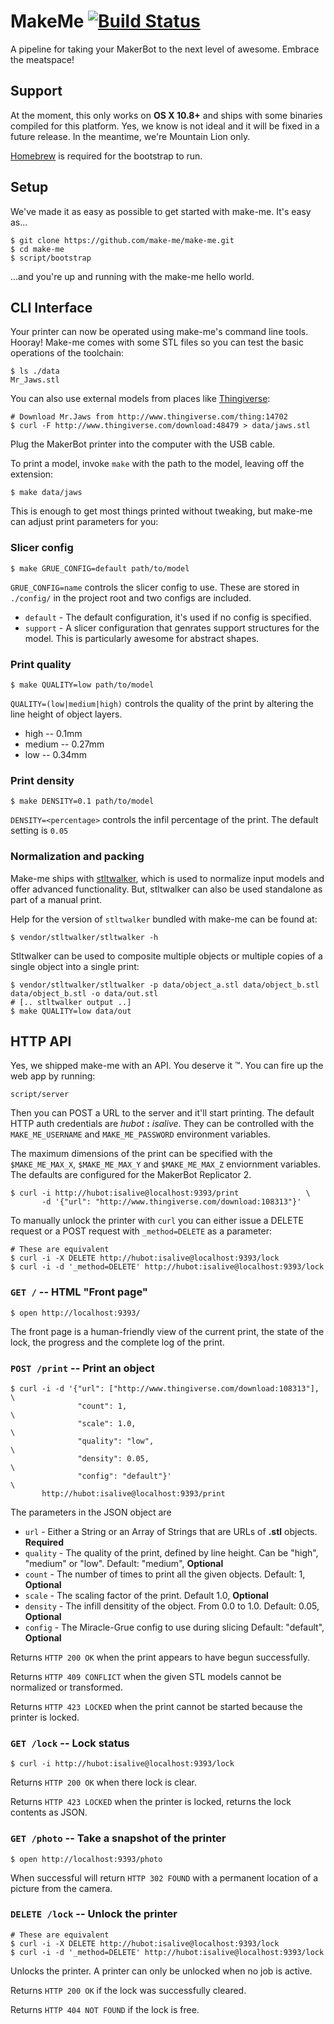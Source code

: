 # MakeMe [![Build Status](https://travis-ci.org/make-me/make-me.png)](https://travis-ci.org/make-me/make-me)
A pipeline for taking your MakerBot to the next level of awesome. Embrace the meatspace!

## Support

At the moment, this only works on **OS X 10.8+** and ships with some binaries
compiled for this platform. Yes, we know is not ideal and it will be
fixed in a future release. In the meantime, we're Mountain Lion only.

[Homebrew](http://mxcl.github.com/homebrew/) is required for the bootstrap to run.

## Setup

We've made it as easy as possible to get started with make-me. It's easy
as...

    $ git clone https://github.com/make-me/make-me.git
    $ cd make-me
    $ script/bootstrap

...and you're up and running with the make-me hello world.

## CLI Interface

Your printer can now be operated using make-me's command line tools.
Hooray! Make-me comes with some STL files so you can test the basic 
operations of the toolchain:

    $ ls ./data
    Mr_Jaws.stl

You can also use external models from places like
[Thingiverse](http://www.thingiverse.com):

    # Download Mr.Jaws from http://www.thingiverse.com/thing:14702
    $ curl -F http://www.thingiverse.com/download:48479 > data/jaws.stl

Plug the MakerBot printer into the computer with the USB cable.

To print a model, invoke `make` with the path to the model, leaving off the
extension:

    $ make data/jaws

This is enough to get most things printed without tweaking, but
make-me can adjust print parameters for you:

### Slicer config

    $ make GRUE_CONFIG=default path/to/model

`GRUE_CONFIG=name` controls the slicer config to use. These are stored in
`./config/` in the project root and two configs are included.

* `default` - The default configuration, it's used if no config is specified.
* `support` - A slicer configuration that genrates support structures
for the model. This is particularly awesome for abstract shapes.

### Print quality

    $ make QUALITY=low path/to/model

`QUALITY=(low|medium|high)` controls the quality of the print by altering the
line height of object layers.

* high   -- 0.1mm
* medium -- 0.27mm
* low    -- 0.34mm

### Print density

    $ make DENSITY=0.1 path/to/model

`DENSITY=<percentage>` controls the infil percentage of the print. The default
setting is `0.05`

### Normalization and packing

Make-me ships with
[stltwalker](https://github.com/sshirokov/stltwalker), which is used to normalize
input models and offer advanced functionality. But, stltwalker can also be used 
standalone as part of a manual print.

Help for the version of `stltwalker` bundled with make-me can be found
at:

    $ vendor/stltwalker/stltwalker -h

Stltwalker can be used to composite multiple objects or multiple copies of a
single object into a single print:

    $ vendor/stltwalker/stltwalker -p data/object_a.stl data/object_b.stl data/object_b.stl -o data/out.stl
    # [.. stltwalker output ..]
    $ make QUALITY=low data/out

## HTTP API

Yes, we shipped make-me with an API. You deserve it :tm:.
You can fire up the web app by running:

    script/server

Then you can POST a URL to the server and it'll start printing. The default HTTP
auth credentials are *hubot* **:** *isalive*. They can be controlled with the
`MAKE_ME_USERNAME` and `MAKE_ME_PASSWORD` environment variables.

The maximum dimensions of the print can be specified with the `$MAKE_ME_MAX_X`, `$MAKE_ME_MAX_Y` and
`$MAKE_ME_MAX_Z` enviornment variables. The defaults are configured for the MakerBot Replicator 2.


    $ curl -i http://hubot:isalive@localhost:9393/print               \
           -d '{"url": "http://www.thingiverse.com/download:108313"}'

To manually unlock the printer with `curl` you can either issue a DELETE request
or a POST request with `_method=DELETE` as a parameter:

    # These are equivalent
    $ curl -i -X DELETE http://hubot:isalive@localhost:9393/lock
    $ curl -i -d '_method=DELETE' http://hubot:isalive@localhost:9393/lock

### `GET /` -- HTML "Front page"

    $ open http://localhost:9393/

The front page is a human-friendly view of the current print, the state of the
lock, the progress and the complete log of the print.

### `POST /print` -- Print an object

    $ curl -i -d '{"url": ["http://www.thingiverse.com/download:108313"], \
                   "count": 1,                                            \
                   "scale": 1.0,                                          \
                   "quality": "low",                                      \
                   "density": 0.05,                                       \
                   "config": "default"}'                                  \
           http://hubot:isalive@localhost:9393/print

The parameters in the JSON object are

* `url`     - Either a String or an Array of Strings that are URLs of **.stl** objects. **Required**
* `quality` - The quality of the print, defined by line height. Can be "high", "medium" or "low". Default: "medium", **Optional**
* `count`   - The number of times to print all the given objects. Default: 1, **Optional**
* `scale`   - The scaling factor of the print. Default 1.0, **Optional**
* `density` - The infill densitity of the object. From 0.0 to 1.0. Default: 0.05, **Optional**
* `config`  - The Miracle-Grue config to use during slicing Default: "default", **Optional**

Returns `HTTP 200 OK` when the print appears to have begun successfully.

Returns `HTTP 409 CONFLICT` when the given STL models cannot be normalized or
transformed.

Returns `HTTP 423 LOCKED` when the print cannot be started because the printer
is locked.


### `GET /lock` -- Lock status

    $ curl -i http://hubot:isalive@localhost:9393/lock

Returns `HTTP 200 OK` when there lock is clear.

Returns `HTTP 423 LOCKED` when the printer is locked, returns the lock contents
as JSON.

### `GET /photo` -- Take a snapshot of the printer

    $ open http://localhost:9393/photo

When successful will return `HTTP 302 FOUND` with a permanent location of a
picture from the camera.

### `DELETE /lock` -- Unlock the printer

    # These are equivalent
    $ curl -i -X DELETE http://hubot:isalive@localhost:9393/lock
    $ curl -i -d '_method=DELETE' http://hubot:isalive@localhost:9393/lock

Unlocks the printer. A printer can only be unlocked when no job is active.

Returns `HTTP 200 OK` if the lock was successfully cleared.

Returns `HTTP 404 NOT FOUND` if the lock is free.

